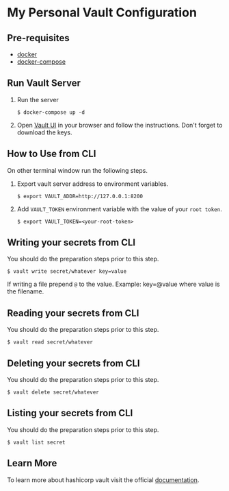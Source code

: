 # My Personal Vault Configuration

## Pre-requisites

- [docker](https://www.docker.com/)
- [docker-compose](https://github.com/docker/compose)

## Run Vault Server

1. Run the server

    `$ docker-compose up -d`

1. Open [Vault UI](http://127.0.0.1:8200) in your browser and follow the instructions. Don't forget to
   download the keys.

## How to Use from CLI

On other terminal window run the following steps.

1. Export vault server address to environment variables.

    ```
    $ export VAULT_ADDR=http://127.0.0.1:8200
    ```

1. Add `VAULT_TOKEN` environment variable with the value of your `root token`.

    ```
    $ export VAULT_TOKEN=<your-root-token>
    ```

## Writing your secrets from CLI

You should do the preparation steps prior to this step.

    $ vault write secret/whatever key=value

If writing a file prepend `@` to the value. Example: key=@value where value
is the filename.

## Reading your secrets from CLI

You should do the preparation steps prior to this step.

    $ vault read secret/whatever

## Deleting your secrets from CLI

You should do the preparation steps prior to this step.

    $ vault delete secret/whatever

## Listing your secrets from CLI

You should do the preparation steps prior to this step.

    $ vault list secret

## Learn More

To learn more about hashicorp vault visit the official
[documentation](https://www.vaultproject.io/docs/).
